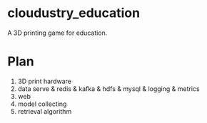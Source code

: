 # cloudustry_education
A 3D printing game for education.

# Plan
1. 3D print hardware
2. data serve & redis & kafka & hdfs & mysql & logging & metrics
3. web
4. model collecting
5. retrieval algorithm
